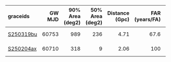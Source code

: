 | graceids                                                          |   GW MJD |   90% Area (deg2) |   50% Area (deg2) |   Distance (Gpc) |   FAR (years/FA) |   Mass (M_sol) | gcnids                                                                      | trigger       | time   | probability   | comments   |
|:------------------------------------------------------------------|---------:|------------------:|------------------:|-----------------:|-----------------:|---------------:|:----------------------------------------------------------------------------|:--------------|:-------|:--------------|:-----------|
| [S250319bu](https://gracedb.ligo.org/superevents/S250319bu/view/) |    60753 |               989 |               236 |             4.71 |             67.6 |            162 | [2025-03-19T06:25:36](https://fritz.science/gcn_events/2025-03-19T06:25:36) | triggered     | 2220.0 | 0.9           |            |
| [S250204ax](https://gracedb.ligo.org/superevents/S250204ax/view/) |    60710 |               318 |                 9 |             2.06 |            100   |             76 | [2025-02-04T05:52:59](https://fritz.science/gcn_events/2025-02-04T05:52:59) | not triggered |        |               |            |